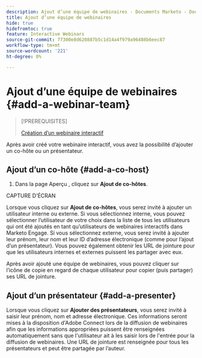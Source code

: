 ```yaml
---
description: Ajout d’une équipe de webinaires - Documents Marketo - Documentation du produit
title: Ajout d’une équipe de webinaires
hide: true
hidefromtoc: true
feature: Interactive Webinars
source-git-commit: 77300e8d620887b5c1d14a4f979a96488b6eec87
workflow-type: tm+mt
source-wordcount: '221'
ht-degree: 0%

---
```


# Ajout d’une équipe de webinaires {#add-a-webinar-team}

>[!PREREQUISITES]
>
>[Création d’un webinaire interactif](/help/marketo/product-docs/demand-generation/events/interactive-webinars/create-an-interactive-webinar.md)

Après avoir créé votre webinaire interactif, vous avez la possibilité d’ajouter un co-hôte ou un présentateur.

## Ajout d’un co-hôte {#add-a-co-host}

1. Dans la page Aperçu , cliquez sur **Ajout de co-hôtes**.

CAPTURE D’ÉCRAN

Lorsque vous cliquez sur **Ajout de co-hôtes**, vous serez invité à ajouter un utilisateur interne ou externe. Si vous sélectionnez interne, vous pouvez sélectionner l’utilisateur de votre choix dans la liste de tous les utilisateurs qui ont été ajoutés en tant qu’utilisateurs de webinaires interactifs dans Marketo Engage. Si vous sélectionnez externe, vous serez invité à ajouter leur prénom, leur nom et leur ID d’adresse électronique (comme pour l’ajout d’un présentateur). Vous pouvez également obtenir les URL de jointure pour que les utilisateurs internes et externes puissent les partager avec eux.

Après avoir ajouté une équipe de webinaires, vous pouvez cliquer sur l’icône de copie en regard de chaque utilisateur pour copier (puis partager) ses URL de jointure.

## Ajout d’un présentateur {#add-a-presenter}

Lorsque vous cliquez sur **Ajouter des présentateurs**, vous serez invité à saisir leur prénom, nom et adresse électronique. Ces informations seront mises à la disposition d&#39;Adobe Connect lors de la diffusion de webinaires afin que les informations appropriées puissent être renseignées automatiquement sans que l&#39;utilisateur ait à les saisir lors de l&#39;entrée pour la diffusion de webinaires. Une URL de jointure est renseignée pour tous les présentateurs et peut être partagée par l’auteur.
